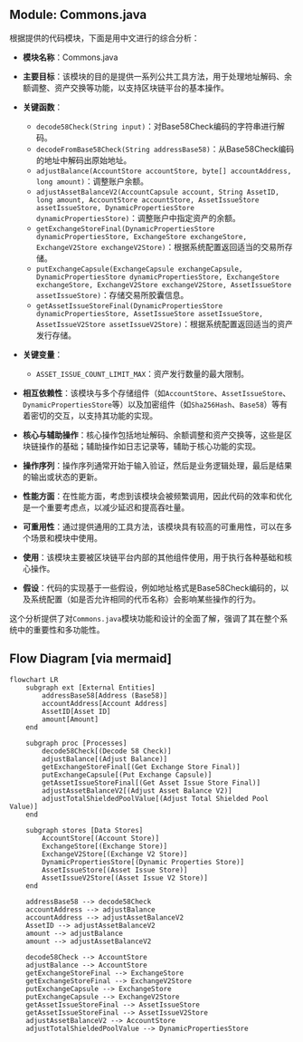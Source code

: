 ## Module: Commons.java
根据提供的代码模块，下面是用中文进行的综合分析：

- **模块名称**：Commons.java

- **主要目标**：该模块的目的是提供一系列公共工具方法，用于处理地址解码、余额调整、资产交换等功能，以支持区块链平台的基本操作。

- **关键函数**：
  - `decode58Check(String input)`：对Base58Check编码的字符串进行解码。
  - `decodeFromBase58Check(String addressBase58)`：从Base58Check编码的地址中解码出原始地址。
  - `adjustBalance(AccountStore accountStore, byte[] accountAddress, long amount)`：调整账户余额。
  - `adjustAssetBalanceV2(AccountCapsule account, String AssetID, long amount, AccountStore accountStore, AssetIssueStore assetIssueStore, DynamicPropertiesStore dynamicPropertiesStore)`：调整账户中指定资产的余额。
  - `getExchangeStoreFinal(DynamicPropertiesStore dynamicPropertiesStore, ExchangeStore exchangeStore, ExchangeV2Store exchangeV2Store)`：根据系统配置返回适当的交易所存储。
  - `putExchangeCapsule(ExchangeCapsule exchangeCapsule, DynamicPropertiesStore dynamicPropertiesStore, ExchangeStore exchangeStore, ExchangeV2Store exchangeV2Store, AssetIssueStore assetIssueStore)`：存储交易所胶囊信息。
  - `getAssetIssueStoreFinal(DynamicPropertiesStore dynamicPropertiesStore, AssetIssueStore assetIssueStore, AssetIssueV2Store assetIssueV2Store)`：根据系统配置返回适当的资产发行存储。

- **关键变量**：
  - `ASSET_ISSUE_COUNT_LIMIT_MAX`：资产发行数量的最大限制。

- **相互依赖性**：该模块与多个存储组件（如`AccountStore`、`AssetIssueStore`、`DynamicPropertiesStore`等）以及加密组件（如`Sha256Hash`、`Base58`）等有着密切的交互，以支持其功能的实现。

- **核心与辅助操作**：核心操作包括地址解码、余额调整和资产交换等，这些是区块链操作的基础；辅助操作如日志记录等，辅助于核心功能的实现。

- **操作序列**：操作序列通常开始于输入验证，然后是业务逻辑处理，最后是结果的输出或状态的更新。

- **性能方面**：在性能方面，考虑到该模块会被频繁调用，因此代码的效率和优化是一个重要考虑点，以减少延迟和提高吞吐量。

- **可重用性**：通过提供通用的工具方法，该模块具有较高的可重用性，可以在多个场景和模块中使用。

- **使用**：该模块主要被区块链平台内部的其他组件使用，用于执行各种基础和核心操作。

- **假设**：代码的实现基于一些假设，例如地址格式是Base58Check编码的，以及系统配置（如是否允许相同的代币名称）会影响某些操作的行为。

这个分析提供了对`Commons.java`模块功能和设计的全面了解，强调了其在整个系统中的重要性和多功能性。
## Flow Diagram [via mermaid]
```mermaid
flowchart LR
    subgraph ext [External Entities]
        addressBase58[Address (Base58)]
        accountAddress[Account Address]
        AssetID[Asset ID]
        amount[Amount]
    end

    subgraph proc [Processes]
        decode58Check[(Decode 58 Check)]
        adjustBalance[(Adjust Balance)]
        getExchangeStoreFinal[(Get Exchange Store Final)]
        putExchangeCapsule[(Put Exchange Capsule)]
        getAssetIssueStoreFinal[(Get Asset Issue Store Final)]
        adjustAssetBalanceV2[(Adjust Asset Balance V2)]
        adjustTotalShieldedPoolValue[(Adjust Total Shielded Pool Value)]
    end

    subgraph stores [Data Stores]
        AccountStore[(Account Store)]
        ExchangeStore[(Exchange Store)]
        ExchangeV2Store[(Exchange V2 Store)]
        DynamicPropertiesStore[(Dynamic Properties Store)]
        AssetIssueStore[(Asset Issue Store)]
        AssetIssueV2Store[(Asset Issue V2 Store)]
    end

    addressBase58 --> decode58Check
    accountAddress --> adjustBalance
    accountAddress --> adjustAssetBalanceV2
    AssetID --> adjustAssetBalanceV2
    amount --> adjustBalance
    amount --> adjustAssetBalanceV2
    
    decode58Check --> AccountStore
    adjustBalance --> AccountStore
    getExchangeStoreFinal --> ExchangeStore
    getExchangeStoreFinal --> ExchangeV2Store
    putExchangeCapsule --> ExchangeStore
    putExchangeCapsule --> ExchangeV2Store
    getAssetIssueStoreFinal --> AssetIssueStore
    getAssetIssueStoreFinal --> AssetIssueV2Store
    adjustAssetBalanceV2 --> AccountStore
    adjustTotalShieldedPoolValue --> DynamicPropertiesStore
```
